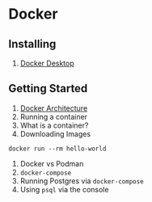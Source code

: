 # Docker

## Installing

1. [Docker Desktop](https://www.docker.com/products/docker-desktop)

## Getting Started

1. [Docker Architecture](https://docs.docker.com/get-started/overview/#docker-architecture)
1. Running a container
1. What is a container?
1. Downloading Images

`docker run --rm hello-world`

1. Docker vs Podman
1. `docker-compose`
1. Running Postgres via `docker-compose`
1. Using `psql` via the console

